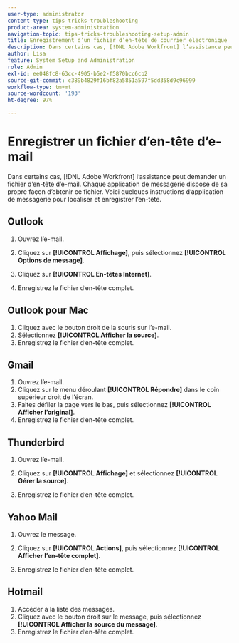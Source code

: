 ```yaml
---
user-type: administrator
content-type: tips-tricks-troubleshooting
product-area: system-administration
navigation-topic: tips-tricks-troubleshooting-setup-admin
title: Enregistrement d’un fichier d’en-tête de courrier électronique
description: Dans certains cas, [!DNL Adobe Workfront] l’assistance peut demander un fichier d’en-tête d’e-mail. Chaque application de messagerie dispose de sa propre façon d’obtenir ce fichier. Voici quelques instructions d’application de messagerie pour localiser et enregistrer l’en-tête. [!DNL Outlook]
author: Lisa
feature: System Setup and Administration
role: Admin
exl-id: ee048fc8-63cc-4905-b5e2-f5870bcc6cb2
source-git-commit: c389b4829f16bf82a5851a597f5dd358d9c96999
workflow-type: tm+mt
source-wordcount: '193'
ht-degree: 97%

---
```


# Enregistrer un fichier d’en-tête d’e-mail

Dans certains cas, [!DNL Adobe Workfront] l’assistance peut demander un fichier d’en-tête d’e-mail. Chaque application de messagerie dispose de sa propre façon d’obtenir ce fichier. Voici quelques instructions d’application de messagerie pour localiser et enregistrer l’en-tête.

## Outlook

1. Ouvrez l’e-mail.
1. Cliquez sur **[!UICONTROL Affichage]**, puis sélectionnez **[!UICONTROL Options de message]**.

1. Cliquez sur **[!UICONTROL En-têtes Internet]**.
1. Enregistrez le fichier d’en-tête complet.

## Outlook pour Mac

1. Cliquez avec le bouton droit de la souris sur l’e-mail.
1. Sélectionnez **[!UICONTROL Afficher la source]**.
1. Enregistrez le fichier d’en-tête complet.

## Gmail

1. Ouvrez l’e-mail.
1. Cliquez sur le menu déroulant **[!UICONTROL Répondre]** dans le coin supérieur droit de l’écran.
1. Faites défiler la page vers le bas, puis sélectionnez **[!UICONTROL Afficher l’original]**.
1. Enregistrez le fichier d’en-tête complet.

## Thunderbird

1. Ouvrez l’e-mail.
1. Cliquez sur **[!UICONTROL Affichage]** et sélectionnez **[!UICONTROL Gérer la source]**.

1. Enregistrez le fichier d’en-tête complet.

## Yahoo Mail

1. Ouvrez le message.
1. Cliquez sur **[!UICONTROL Actions]**, puis sélectionnez **[!UICONTROL Afficher l’en-tête complet]**.

1. Enregistrez le fichier d’en-tête complet.

## Hotmail

1. Accéder à la liste des messages.
1. Cliquez avec le bouton droit sur le message, puis sélectionnez **[!UICONTROL Afficher la source du message]**.
1. Enregistrez le fichier d’en-tête complet.
